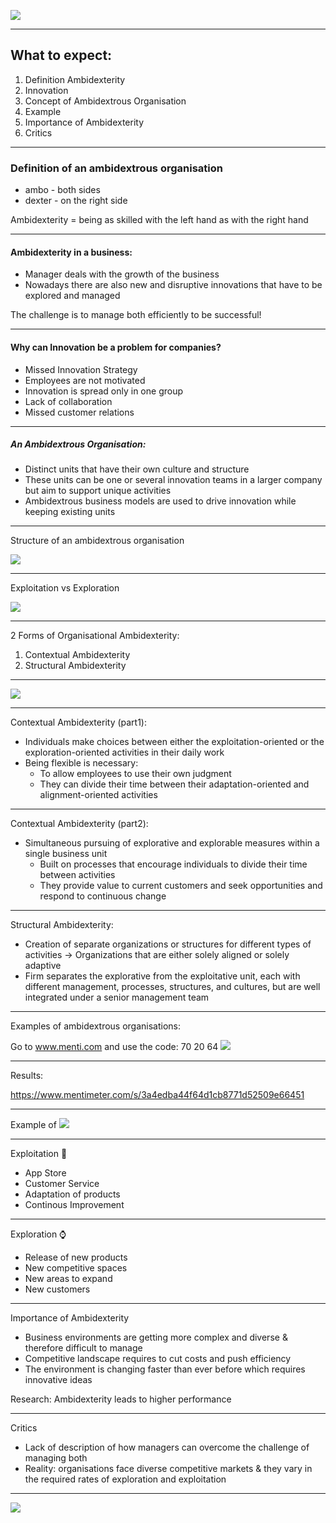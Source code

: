 ![](laptop.jpg) 

---

## What to expect:  

1. Definition Ambidexterity  
2. Innovation 
3. Concept of Ambidextrous Organisation  
4. Example 
5. Importance of Ambidexterity 
6. Critics 

---

### Definition of an ambidextrous organisation 

- ambo - both sides 
- dexter - on the right side 

Ambidexterity = being as skilled with the left hand as with the right hand

---

#### Ambidexterity in a business: 

- Manager deals with the growth of the business 
- Nowadays there are also new and disruptive innovations that have to be explored and managed 

The challenge is to manage both efficiently to be successful! 
 
---

#### Why can Innovation be a problem for companies? 

- Missed Innovation Strategy 
- Employees are not motivated 
- Innovation is spread only in one group 
- Lack of collaboration 
- Missed customer relations 

---

##### An Ambidextrous Organisation:

- Distinct units that have their own culture and structure 
- These units can be one or several innovation teams in a larger company but aim to support unique activities 
- Ambidextrous business models are used to drive innovation while keeping existing units 

---

Structure of an ambidextrous organisation 

![](painting.png)

---

Exploitation vs Exploration 

![](P2.png)

---

2 Forms of Organisational Ambidexterity: 

1. Contextual Ambidexterity 
2. Structural Ambidexterity 

---

![](2forms.png)

---

Contextual Ambidexterity (part1): 
- Individuals make choices between either the exploitation-oriented or the exploration-oriented activities in their daily work
- Being flexible is necessary: 
  - To allow employees to use their own judgment 
  - They can divide their time between their adaptation-oriented and alignment-oriented activities 

---

Contextual Ambidexterity (part2): 

- Simultaneous pursuing of explorative and explorable measures within a single business unit 
  - Built on processes that encourage individuals to divide their time between activities 
  - They provide value to current customers and seek opportunities and respond to continuous change 

---

Structural Ambidexterity:
  
- Creation of separate organizations or structures for different types of activities
→ Organizations that are either solely aligned or solely adaptive
- Firm separates the explorative from the exploitative unit, each with different management, processes, structures, and cultures, but are well integrated under a senior management team 
  
---

Examples of ambidextrous organisations:

Go to www.menti.com and use the code: 70 20 64 
![](qrcode.png)

----

Results: 

https://www.mentimeter.com/s/3a4edba44f64d1cb8771d52509e66451



---

Example of 
![](apple.jpeg)

---

Exploitation 📲                         
- App Store                            
- Customer Service                 
- Adaptation of products                
- Continous Improvement               

--- 

Exploration ⌚️
- Release of new products
- New competitive spaces 
- New areas to expand 
- New customers 

---

Importance of Ambidexterity 

- Business environments are getting more complex and diverse & therefore difficult to manage 
- Competitive landscape requires to cut costs and push efficiency 
- The environment is changing faster than ever before which requires innovative ideas 

Research: Ambidexterity leads to higher performance 

---

Critics 

- Lack of description of how managers can overcome the challenge of managing both 
- Reality: organisations face diverse competitive markets & they vary in the required rates of exploration and exploitation 

---

![](laptop%20and%20book.jpg)